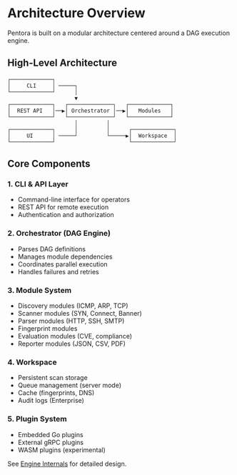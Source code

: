 # Architecture Overview

Pentora is built on a modular architecture centered around a DAG execution engine.

## High-Level Architecture

```
┌─────────────┐
│     CLI     │ ─────┐
└─────────────┘      │
                     ▼
┌─────────────┐   ┌──────────────┐   ┌─────────────┐
│  REST API   │──▶│ Orchestrator │──▶│   Modules   │
└─────────────┘   └──────────────┘   └─────────────┘
                     │         │
┌─────────────┐      │         │      ┌─────────────┐
│     UI      │ ─────┘         └─────▶│  Workspace  │
└─────────────┘                       └─────────────┘
```

## Core Components

### 1. CLI & API Layer
- Command-line interface for operators
- REST API for remote execution
- Authentication and authorization

### 2. Orchestrator (DAG Engine)
- Parses DAG definitions
- Manages module dependencies
- Coordinates parallel execution
- Handles failures and retries

### 3. Module System
- Discovery modules (ICMP, ARP, TCP)
- Scanner modules (SYN, Connect, Banner)
- Parser modules (HTTP, SSH, SMTP)
- Fingerprint modules
- Evaluation modules (CVE, compliance)
- Reporter modules (JSON, CSV, PDF)

### 4. Workspace
- Persistent scan storage
- Queue management (server mode)
- Cache (fingerprints, DNS)
- Audit logs (Enterprise)

### 5. Plugin System
- Embedded Go plugins
- External gRPC plugins
- WASM plugins (experimental)

See [Engine Internals](/architecture/engine) for detailed design.
